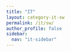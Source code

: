 ```yaml
---
title: "IT"
layout: category-it-sw
permalink: /it/sw/
author_profile: false
sidebar:
  nav: "it-sidebar"
---
```

